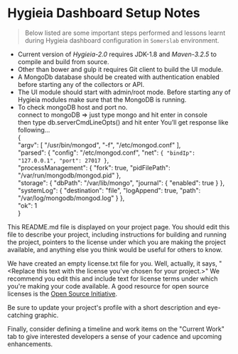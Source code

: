 # Hygieia Dashboard Setup Notes

>Below listed are some important steps performed and lessons learnt during Hygieia dashboard configuration in `Somerslab` environment.

 - Current version of *Hygieia-2.0* requires JDK-1.8 and *Maven-3.2.5* to compile and build from source.
 - Other than bower and gulp it requires Git client to build the UI module.
 - A MongoDb database should be created with authentication enabled before starting any of the collectors or API.
 - The UI module should start with admin/root mode. Before starting any of Hygieia modules make sure that the MongoDB is running.
 - To check mongoDB host and port no.  
 connect to mongoDB => just type mongo and hit enter in console  
then type db.serverCmdLineOpts() and hit enter  You’ll get response like following…  
{  
"argv": [ "/usr/bin/mongod", "-f", "/etc/mongod.conf" ],  
"parsed": { "config": "/etc/mongod.conf", "net": `{ "bindIp": "127.0.0.1", "port": 27017 }`,  
"processManagement": { "fork": true, "pidFilePath": "/var/run/mongodb/mongod.pid" },  
"storage": { "dbPath": "/var/lib/mongo", "journal": { "enabled": true } },  
"systemLog": { "destination": "file", "logAppend": true, "path": "/var/log/mongodb/mongod.log" } },  
"ok": 1  
}


This README.md file is displayed on your project page. You should edit this 
file to describe your project, including instructions for building and 
running the project, pointers to the license under which you are making the 
project available, and anything else you think would be useful for others to
know.

We have created an empty license.txt file for you. Well, actually, it says,
"<Replace this text with the license you've chosen for your project.>" We 
recommend you edit this and include text for license terms under which you're
making your code available. A good resource for open source licenses is the 
[Open Source Initiative](http://opensource.org/).

Be sure to update your project's profile with a short description and 
eye-catching graphic.

Finally, consider defining a timeline and work items on the "Current Work" tab 
to give interested developers a sense of your cadence and upcoming enhancements.
